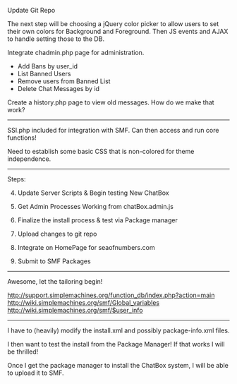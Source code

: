
Update Git Repo

The next step will be choosing a jQuery color picker to allow users to set their own colors for Background and Foreground.  Then JS events and AJAX to handle setting those to the DB.

Integrate chadmin.php page for administration.

- Add Bans by user_id
- List Banned Users
- Remove users from Banned List
- Delete Chat Messages by id

Create a history.php page to view old messages.
How do we make that work?


---

SSI.php included for integration with SMF.
Can then access and run core functions!

Need to establish some basic CSS that is non-colored for theme independence.


---

Steps:

4. Update Server Scripts & Begin testing New ChatBox

5. Get Admin Processes Working from chatBox.admin.js

6. Finalize the install process & test via Package manager

7. Upload changes to git repo

8. Integrate on HomePage for seaofnumbers.com

9. Submit to SMF Packages

---

Awesome, let the tailoring begin!

http://support.simplemachines.org/function_db/index.php?action=main
http://wiki.simplemachines.org/smf/Global_variables
http://wiki.simplemachines.org/smf/$user_info

---

I have to (heavily) modify the install.xml and possibly package-info.xml files.

I then want to test the install from the Package Manager!  If that works I will be thrilled!

Once I get the package manager to install the ChatBox system, I will be able to upload it to SMF.
